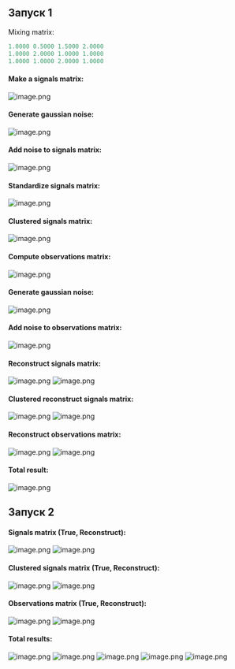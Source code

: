 ## Запуск 1

Mixing matrix:

```haskell
1.0000 0.5000 1.5000 2.0000
1.0000 2.0000 1.0000 1.0000
1.0000 1.0000 2.0000 1.0000
```

#### Make a signals matrix:

![image.png](https://github.com/grifguitar/ica-connected-subgraph/blob/main/fastICA/images_1/frame_1.png)

#### Generate gaussian noise:

![image.png](https://github.com/grifguitar/ica-connected-subgraph/blob/main/fastICA/images_1/frame_2.png)

#### Add noise to signals matrix:

![image.png](https://github.com/grifguitar/ica-connected-subgraph/blob/main/fastICA/images_1/frame_3.png)

#### Standardize signals matrix:

![image.png](https://github.com/grifguitar/ica-connected-subgraph/blob/main/fastICA/images_1/frame_4.png)

#### Clustered signals matrix:

![image.png](https://github.com/grifguitar/ica-connected-subgraph/blob/main/fastICA/images_1/frame_5.png)

#### Compute observations matrix:

![image.png](https://github.com/grifguitar/ica-connected-subgraph/blob/main/fastICA/images_1/frame_6.png)

#### Generate gaussian noise:

![image.png](https://github.com/grifguitar/ica-connected-subgraph/blob/main/fastICA/images_1/frame_7.png)

#### Add noise to observations matrix:

![image.png](https://github.com/grifguitar/ica-connected-subgraph/blob/main/fastICA/images_1/frame_8.png)

#### Reconstruct signals matrix:

![image.png](https://github.com/grifguitar/ica-connected-subgraph/blob/main/fastICA/images_1/frame_9.png)
![image.png](https://github.com/grifguitar/ica-connected-subgraph/blob/main/fastICA/images_1/frame_4.png)

#### Clustered reconstruct signals matrix:

![image.png](https://github.com/grifguitar/ica-connected-subgraph/blob/main/fastICA/images_1/frame_10.png)
![image.png](https://github.com/grifguitar/ica-connected-subgraph/blob/main/fastICA/images_1/frame_11.png)

#### Reconstruct observations matrix:

![image.png](https://github.com/grifguitar/ica-connected-subgraph/blob/main/fastICA/images_1/frame_12.png)
![image.png](https://github.com/grifguitar/ica-connected-subgraph/blob/main/fastICA/images_1/frame_8.png)

#### Total result:

![image.png](https://github.com/grifguitar/ica-connected-subgraph/blob/main/fastICA/images_1/frame_13.png)

## Запуск 2

#### Signals matrix (True, Reconstruct):

![image.png](https://github.com/grifguitar/ica-connected-subgraph/blob/main/fastICA/images_2/frame_1.png)
![image.png](https://github.com/grifguitar/ica-connected-subgraph/blob/main/fastICA/images_2/frame_3.png)

#### Clustered signals matrix (True, Reconstruct):

![image.png](https://github.com/grifguitar/ica-connected-subgraph/blob/main/fastICA/images_2/frame_5.png)
![image.png](https://github.com/grifguitar/ica-connected-subgraph/blob/main/fastICA/images_2/frame_4.png)

#### Observations matrix (True, Reconstruct):

![image.png](https://github.com/grifguitar/ica-connected-subgraph/blob/main/fastICA/images_2/frame_2.png)
![image.png](https://github.com/grifguitar/ica-connected-subgraph/blob/main/fastICA/images_2/frame_6.png)

#### Total results:

![image.png](https://github.com/grifguitar/ica-connected-subgraph/blob/main/fastICA/images_2/frame_7.png)
![image.png](https://github.com/grifguitar/ica-connected-subgraph/blob/main/fastICA/images_2/frame_8.png)
![image.png](https://github.com/grifguitar/ica-connected-subgraph/blob/main/fastICA/images_2/frame_9.png)
![image.png](https://github.com/grifguitar/ica-connected-subgraph/blob/main/fastICA/images_2/frame_10.png)
![image.png](https://github.com/grifguitar/ica-connected-subgraph/blob/main/fastICA/images_2/frame_11.png)